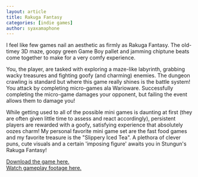 ```yaml
---
layout: article
title: Rakuga Fantasy
categories: [indie games]
author: syaxamaphone
---
```


I feel like few games nail an aesthetic as firmly as Rakuga Fantasy. The old-timey 3D maze, goopy green Game Boy pallet and jamming chiptune beats come together to make for a very comfy experience.

You, the player, are tasked with exploring a maze-like labyrinth, grabbing wacky treasures and fighting goofy (and charming) enemies. The dungeon crawling is standard but where this game really shines is the battle system! You attack by completing micro-games ala Warioware. Successfully completing the micro-game damages your opponent, but failing the event allows them to damage you!

While getting used to all of the possible mini games is daunting at first (they are often given little time to assess and react accordingly), persistent players are rewarded with a goofy, satisfying experience that absolutely oozes charm! My personal favorite mini game set are the fast food games and my favorite treasure is the "Slippery Iced Tea". A plethora of clever puns, cute visuals and a certain 'imposing figure' awaits you in Stungun's Rakuga Fantasy!

<a href="https://stungun-games.itch.io/rakuga-fantasy">Download the game here.</a></br>
<a href="https://www.youtube.com/watch?v=BzFZTfTISus">Watch gameplay footage here.</a>
